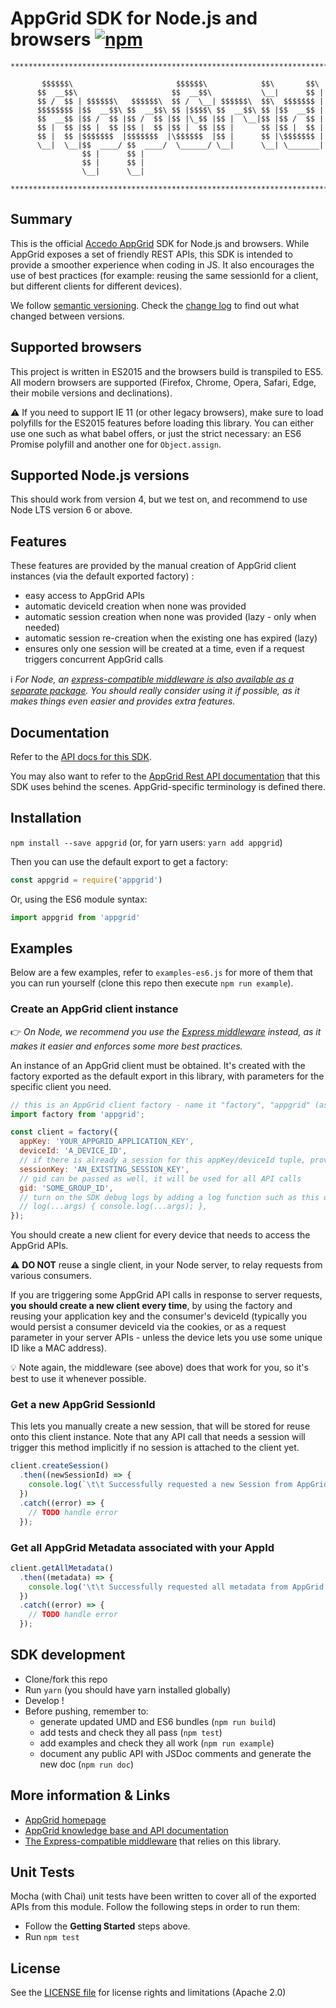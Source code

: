 # AppGrid SDK for Node.js and browsers [![npm](https://img.shields.io/npm/v/appgrid.svg?maxAge=3600)](https://www.npmjs.com/package/appgrid)

```
*******************************************************************************

       $$$$$$\                       $$$$$$\            $$\       $$\
      $$  __$$\                     $$  __$$\           \__|      $$ |
      $$ /  $$ | $$$$$$\   $$$$$$\  $$ /  \__| $$$$$$\  $$\  $$$$$$$ |
      $$$$$$$$ |$$  __$$\ $$  __$$\ $$ |$$$$\ $$  __$$\ $$ |$$  __$$ |
      $$  __$$ |$$ /  $$ |$$ /  $$ |$$ |\_$$ |$$ |  \__|$$ |$$ /  $$ |
      $$ |  $$ |$$ |  $$ |$$ |  $$ |$$ |  $$ |$$ |      $$ |$$ |  $$ |
      $$ |  $$ |$$$$$$$  |$$$$$$$  |\$$$$$$  |$$ |      $$ |\$$$$$$$ |
      \__|  \__|$$  ____/ $$  ____/  \______/ \__|      \__| \_______|
                $$ |      $$ |
                $$ |      $$ |
                \__|      \__|

*******************************************************************************
```

## Summary

This is the official [Accedo AppGrid](https://www.accedo.tv/appgrid/) SDK for Node.js and browsers.
While AppGrid exposes a set of friendly REST APIs, this SDK is intended to provide a smoother experience when coding in JS.
It also encourages the use of best practices (for example: reusing the same sessionId for a client, but different clients for different devices).

We follow [semantic versioning](http://semver.org/).
Check the [change log](./CHANGELOG.md) to find out what changed between versions.

## Supported browsers

This project is written in ES2015 and the browsers build is transpiled to ES5.
All modern browsers are supported (Firefox, Chrome, Opera, Safari, Edge, their mobile versions and declinations).

⚠️ If you need to support IE 11 (or other legacy browsers), make sure to load polyfills for the ES2015 features before loading this library. You can either use one such as what babel offers, or just the strict necessary: an ES6 Promise polyfill and another one for `Object.assign`.

## Supported Node.js versions

This should work from version 4, but we test on, and recommend to use Node LTS version 6 or above.

## Features

These features are provided by the manual creation of AppGrid client instances (via the default exported factory) :
 - easy access to AppGrid APIs
 - automatic deviceId creation when none was provided
 - automatic session creation when none was provided (lazy - only when needed)
 - automatic session re-creation when the existing one has expired (lazy)
 - ensures only one session will be created at a time, even if a request triggers concurrent AppGrid calls

:information_source: _For Node, an [express-compatible middleware is also available as a separate package](https://github.com/Accedo-Products/appgrid-sdk-express).
You should really consider using it if possible, as it makes things even easier and provides extra features._

## Documentation

Refer to the [API docs for this SDK](https://accedo-products.github.io/appgrid-sdk-js/).

You may also want to refer to the [AppGrid Rest API documentation](http://docs.appgrid.apiary.io/) that this SDK uses behind the scenes. AppGrid-specific terminology is defined there.

## Installation

`npm install --save appgrid` (or, for yarn users: `yarn add appgrid`)

Then you can use the default export to get a factory:
```js
const appgrid = require('appgrid')
```
Or, using the ES6 module syntax:
```js
import appgrid from 'appgrid'
```

## Examples
Below are a few examples, refer to `examples-es6.js` for more of them that you can run yourself (clone this repo then execute `npm run example`).

### Create an AppGrid client instance

:point_right: _On Node, we recommend you use the [Express middleware](https://github.com/Accedo-Products/appgrid-sdk-express) instead, as it makes it easier and enforces some more best practices._

An instance of an AppGrid client must be obtained. It's created with the factory exported as the default export in this library, with parameters for the specific client you need.

```javascript
// this is an AppGrid client factory - name it "factory", "appgrid" (as above), or anything else
import factory from 'appgrid';

const client = factory({
  appKey: 'YOUR_APPGRID_APPLICATION_KEY',
  deviceId: 'A_DEVICE_ID',
  // if there is already a session for this appKey/deviceId tuple, provide it
  sessionKey: 'AN_EXISTING_SESSION_KEY',
  // gid can be passed as well, it will be used for all API calls
  gid: 'SOME_GROUP_ID',
  // turn on the SDK debug logs by adding a log function such as this one
  // log(...args) { console.log(...args); },
});
```

You should create a new client for every device that needs to access the AppGrid APIs.

:warning: **DO NOT** reuse a single client, in your Node server, to relay requests from various consumers.

If you are triggering some AppGrid API calls in response to server requests, **you should create a new client every time**, by using the factory and reusing your application key and the consumer's deviceId (typically you would persist a consumer deviceId via the cookies, or as a request parameter in your server APIs - unless the device lets you use some unique ID like a MAC address).

:bulb: Note again, the middleware (see above) does that work for you, so it's best to use it whenever possible.

### Get a new AppGrid SessionId

This lets you manually create a new session, that will be stored for reuse onto this client instance.
Note that any API call that needs a session will trigger this method implicitly if no session is attached to the client yet.

```javascript
client.createSession()
  .then((newSessionId) => {
    console.log(`\t\t Successfully requested a new Session from AppGrid.\n\t\t   SessionId: ${newSessionId}`);
  })
  .catch((error) => {
    // TODO handle error
  });

```

### Get all AppGrid Metadata associated with your AppId
```javascript
client.getAllMetadata()
  .then((metadata) => {
    console.log('\t\t Successfully requested all metadata from AppGrid', metadata);
  })
  .catch((error) => {
    // TODO handle error
  });
```

## SDK development

  * Clone/fork this repo
  * Run `yarn` (you should have yarn installed globally)
  * Develop !
  * Before pushing, remember to:
    - generate updated UMD and ES6 bundles (`npm run build`)
    - add tests and check they all pass (`npm test`)
    - add examples and check they all work (`npm run example`)
    - document any public API with JSDoc comments and generate the new doc (`npm run doc`)

## More information & Links

* [AppGrid homepage](http://appgrid.accedo.tv/)
* [AppGrid knowledge base and API documentation](http://docs.appgrid.accedo.tv)
* [The Express-compatible middleware](https://github.com/Accedo-Products/appgrid-sdk-express) that relies on this library.

## Unit Tests

Mocha (with Chai) unit tests have been written to cover all of the exported APIs from this module. Follow the following steps in order to run them:

  * Follow the **Getting Started** steps above.
  * Run `npm test`

## License

See the [LICENSE file](./LICENSE.md) for license rights and limitations (Apache 2.0)
